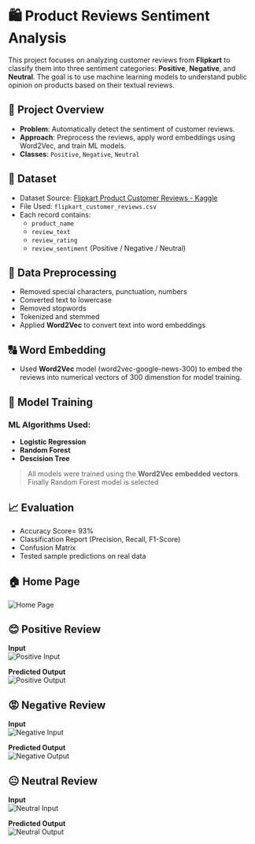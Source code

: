 # 🛍️ Product Reviews Sentiment Analysis

This project focuses on analyzing customer reviews from **Flipkart** to classify them into three sentiment categories: **Positive**, **Negative**, and **Neutral**. The goal is to use machine learning models to understand public opinion on products based on their textual reviews.

## 📌 Project Overview

- **Problem**: Automatically detect the sentiment of customer reviews.
- **Approach**: Preprocess the reviews, apply word embeddings using Word2Vec, and train ML models.
- **Classes**: `Positive`, `Negative`, `Neutral`

## 📂 Dataset

- Dataset Source: [Flipkart Product Customer Reviews - Kaggle](https://www.kaggle.com/datasets/niraliivaghani/flipkart-product-customer-reviews-dataset)
- File Used: `flipkart_customer_reviews.csv`
- Each record contains:  
  - `product_name`
  - `review_text`
  - `review_rating`
  - `review_sentiment` (Positive / Negative / Neutral)

## 🧹 Data Preprocessing

- Removed special characters, punctuation, numbers
- Converted text to lowercase
- Removed stopwords
- Tokenized and stemmed
- Applied **Word2Vec** to convert text into word embeddings

## 🔠 Word Embedding

- Used **Word2Vec** model (word2vec-google-news-300) to embed the reviews into numerical vectors of 300 dimenstion for model training.


## 🤖 Model Training

### ML Algorithms Used:
- **Logistic Regression**
- **Random Forest**
- **Descision Tree**

> All models were trained using the **Word2Vec embedded vectors**.
> Finally Random Forest model is selected

## 📈 Evaluation

- Accuracy Score= 93%
- Classification Report (Precision, Recall, F1-Score)
- Confusion Matrix
- Tested sample predictions on real data

## 🏠 Home Page
![Home Page](Sentimentpic/Screenshot%20%28375%29.png)

## 😊 Positive Review
**Input**  
![Positive Input](Sentimentpic/Screenshot%20%28376%29.png)

**Predicted Output**  
![Positive Output](Sentimentpic/Screenshot%20%28377%29.png)

## 😡 Negative Review
**Input**  
![Negative Input](Sentimentpic/Screenshot%20%28379%29.png)

**Predicted Output**  
![Negative Output](Sentimentpic/Screenshot%20%28380%29.png)

## 😐 Neutral Review
**Input**  
![Neutral Input](Sentimentpic/Screenshot%20%28382%29.png)

**Predicted Output**  
![Neutral Output](Sentimentpic/Screenshot%20%28383%29.png)

